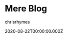 ---
title: Mere Blog
github: https://github.com/chrisrhymes/mere-blog-theme
demo: https://www.csrhymes.com/mere-blog-theme/
author: chrisrhymes
date: 2020-08-22T00:00:00.000Z
ssg:
  - Jekyll
cms:
  - Markdown
css:
  - Bulma
category:
  - Blog
description: >-
  Mere is a minimal and simple blog theme, and nothing more, for use with Jekyll
  and GitHub Pages.
draft: false
publish_date: '2019-09-08T20:03:13Z'
update_date: '2021-02-27T08:50:32Z'
github_star: 25
github_fork: 45
---